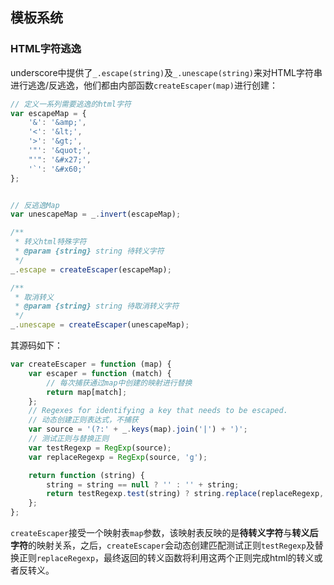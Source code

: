 ## 模板系统

### HTML字符逃逸

underscore中提供了`_.escape(string)`及`_.unescape(string)`来对HTML字符串进行逃逸/反逃逸，他们都由内部函数`createEscaper(map)`进行创建：

```js
// 定义一系列需要逃逸的html字符
var escapeMap = {
    '&': '&amp;',
    '<': '&lt;',
    '>': '&gt;',
    '"': '&quot;',
    "'": '&#x27;',
    '`': '&#x60;'
};


// 反逃逸Map
var unescapeMap = _.invert(escapeMap);

/**
 * 转义html特殊字符
 * @param {string} string 待转义字符
 */
_.escape = createEscaper(escapeMap);

/**
 * 取消转义
 * @param {string} string 待取消转义字符
 */
_.unescape = createEscaper(unescapeMap);
```

其源码如下：

```js
var createEscaper = function (map) {
    var escaper = function (match) {
        // 每次捕获通过map中创建的映射进行替换
        return map[match];
    };
    // Regexes for identifying a key that needs to be escaped.
    // 动态创建正则表达式，不捕获
    var source = '(?:' + _.keys(map).join('|') + ')';
    // 测试正则与替换正则
    var testRegexp = RegExp(source);
    var replaceRegexp = RegExp(source, 'g');

    return function (string) {
        string = string == null ? '' : '' + string;
        return testRegexp.test(string) ? string.replace(replaceRegexp, escaper) : string;
    };
};
```

`createEscaper`接受一个映射表`map`参数，该映射表反映的是**待转义字符**与**转义后字符**的映射关系，之后，`createEscaper`会动态创建匹配测试正则`testRegexp`及替换正则`replaceRegexp`，最终返回的转义函数将利用这两个正则完成html的转义或者反转义。
